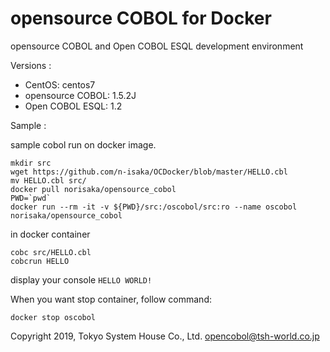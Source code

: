 # opensource COBOL for Docker

opensource COBOL and Open COBOL ESQL development environment

Versions :
- CentOS: centos7
- opensource COBOL: 1.5.2J
- Open COBOL ESQL: 1.2

Sample :

sample cobol run on docker image.

```
mkdir src
wget https://github.com/n-isaka/OCDocker/blob/master/HELLO.cbl
mv HELLO.cbl src/
docker pull norisaka/opensource_cobol
PWD=`pwd`
docker run --rm -it -v ${PWD}/src:/oscobol/src:ro --name oscobol norisaka/opensource_cobol
```

in docker container

```
cobc src/HELLO.cbl
cobcrun HELLO
```

display your console `HELLO WORLD!`

When you want stop container, follow command:

```
docker stop oscobol
```

Copyright 2019, Tokyo System House Co., Ltd. <opencobol@tsh-world.co.jp>
